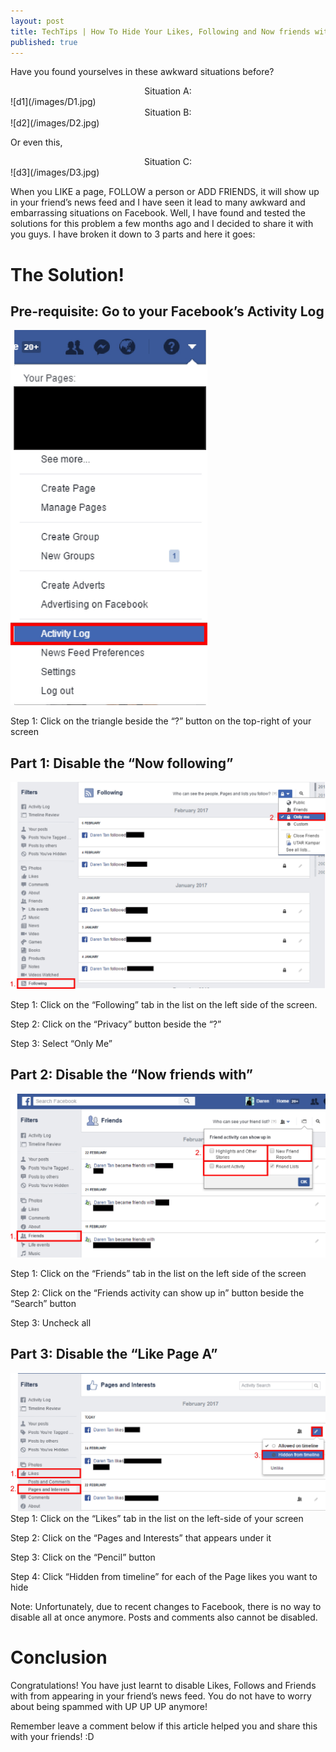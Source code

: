 ```yaml
---
layout: post
title: TechTips | How To Hide Your Likes, Following and Now friends with?
published: true
---
```


Have you found yourselves in these awkward situations before? 

<center>Situation A:</center>
![d1](/images/D1.jpg)

<center>Situation B:</center>
![d2](/images/D2.jpg)

Or even this,

<center>Situation C:</center>
![d3](/images/D3.jpg)


When you LIKE a page, FOLLOW a person or ADD FRIENDS, it will show up in your friend’s news feed and I have seen it lead to many awkward and embarrassing situations on Facebook. Well, I have found and tested the solutions for this problem a few months ago and I decided to share it with you guys. I have broken it down to 3 parts and here it goes:

# The Solution!

## Pre-requisite: Go to your Facebook’s Activity Log
<img src="/images/b2p1.jpg" alt="b2p1" height="600"/>

Step 1: Click on the triangle beside the “?” button on the top-right of your screen

## Part 1: Disable the “Now following”
![b2p2](/images/b2p2.jpg)

Step 1: Click on the “Following” tab in the list on the left side of the screen.

Step 2: Click on the “Privacy” button beside the “?”

Step 3: Select “Only Me”

## Part 2: Disable the “Now friends with”
![b2p3](/images/b2p3.jpg)

Step 1: Click on the “Friends” tab in the list on the left side of the screen

Step 2: Click on the “Friends activity can show up in” button beside the “Search” button

Step 3: Uncheck all 

## Part 3: Disable the “Like Page A”
![b2p4](/images/b2p4.jpg)
Step 1: Click on the “Likes” tab in the list on the left-side of your screen

Step 2: Click on the “Pages and Interests” that appears under it

Step 3: Click on the “Pencil” button

Step 4: Click “Hidden from timeline” for each of the Page likes you want to hide

Note: Unfortunately, due to recent changes to Facebook, there is no way to disable all at once anymore. Posts and comments also cannot be disabled.

# Conclusion
Congratulations! You have just learnt to disable Likes, Follows and Friends with from appearing in your friend’s news feed. You do not have to worry about being spammed with UP UP UP anymore!

Remember leave a comment below if this article helped you and share this with your friends! :D

